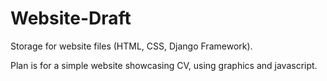 # Website-Draft
Storage for website files (HTML, CSS, Django Framework).

Plan is for a simple website showcasing CV, using graphics and javascript.
